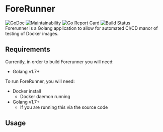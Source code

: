 # ForeRunner
[![GoDoc](https://godoc.org/github.com/MovieStoreGuy/forerunner?status.svg)](https://godoc.org/github.com/MovieStoreGuy/forerunner)
[![Maintainability](https://api.codeclimate.com/v1/badges/3b6eff078d4c45b158d0/maintainability)](https://codeclimate.com/github/MovieStoreGuy/forerunner/maintainability)
[![Go Report Card](https://goreportcard.com/badge/github.com/MovieStoreGuy/forerunner)](https://goreportcard.com/report/github.com/MovieStoreGuy/forerunner)
[![Build Status](https://travis-ci.org/MovieStoreGuy/forerunner.svg?branch=master)](https://travis-ci.org/MovieStoreGuy/forerunner)  
Forerunner is a Golang application to allow for automated CI/CD manor of testing of Docker images.

## Requirements
Currently, in order to build Forerunner you will need:
- Golang v1.7+

To run ForeRunner, you will need:
- Docker install
    - Docker daemon running
- Golang v1.7+ 
    - If you are running this via the source code

## Usage
